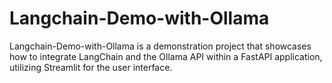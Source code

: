 # Langchain-Demo-with-Ollama
Langchain-Demo-with-Ollama is a demonstration project that showcases how to integrate LangChain and the Ollama API within a FastAPI application, utilizing Streamlit for the user interface.
